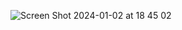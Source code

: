 ![Screen Shot 2024-01-02 at 18 45 02](https://github.com/RidloGhifary/dropdown-menu/assets/117726043/01d5b2c3-7381-4289-af20-c790a1f9d3be)
